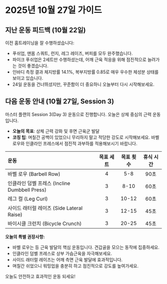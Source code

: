# 2025년 10월 27일 가이드

## 지난 운동 피드백 (10월 22일)

이전 홈트레이닝을 잘 수행하셨습니다:
- 푸쉬업, 맨몸 스쿼트, 런지, 레그 레이즈, 버피를 모두 완주했습니다.
- 파이크 푸쉬업은 2세트만 수행하셨는데, 어깨 근육 적응을 위해 점진적으로 늘려가는 것이 좋겠습니다.
- 인바디 측정 결과 체지방률 14.1%, 복부지방률 0.85로 매우 우수한 체성분 상태를 보이고 있습니다.
- 24일 운동을 건너뛰셨지만, 꾸준함이 더 중요하니 오늘부터 다시 시작해보세요.

## 다음 운동 안내 (10월 27일, Session 3)

마스터 플랜의 Session 3(Day 3) 운동으로 진행합니다. 오늘은 상체 중심의 근력 운동입니다.

- **오늘의 목표**: 상체 근력 강화 및 후면 근육군 발달
- **코칭 팁**: 며칠간 공백이 있었으니 무리하지 말고 적당한 강도로 시작해보세요. 바벨 로우와 인클라인 프레스에서 점진적 과부하를 적용해보시기 바랍니다.

| 운동 | 목표 세트 | 목표 횟수 | 휴식 시간 |
| :--- | :---: | :---: | :---: |
| 바벨 로우 (Barbell Row) | 4 | 5-8 | 90초 |
| 인클라인 덤벨 프레스 (Incline Dumbbell Press) | 3 | 8-10 | 60초 |
| 레그 컬 (Leg Curl) | 3 | 10-12 | 60초 |
| 사이드 래터럴 레이즈 (Side Lateral Raise) | 3 | 12-15 | 45초 |
| 바이시클 크런치 (Bicycle Crunch) | 3 | 20-25 | 45초 |

**오늘의 특별 권장사항:**
- 바벨 로우는 등 근육 발달의 핵심 운동입니다. 견갑골을 모으는 동작에 집중하세요.
- 인클라인 덤벨 프레스로 상부 가슴근육을 자극해보세요.
- 사이드 래터럴 레이즈는 어깨 측면 근육 발달에 효과적입니다.
- 며칠간 쉬었으니 워밍업을 충분히 하고 점진적으로 강도를 높여가세요.

오늘도 안전하고 효과적인 운동 되세요!